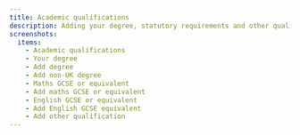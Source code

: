 ```yaml
---
title: Academic qualifications
description: Adding your degree, statutory requirements and other qualifications.
screenshots:
  items:
    - Academic qualifications
    - Your degree
    - Add degree
    - Add non-UK degree
    - Maths GCSE or equivalent
    - Add maths GCSE or equivalent
    - English GCSE or equivalent
    - Add English GCSE equivalent
    - Add other qualification
---
```

